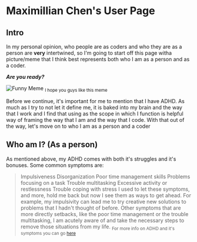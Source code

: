 # Maximillian Chen's User Page

## Intro

In my personal opinion, who people are as coders and who they are as a person are **very** intertwined, so I'm going to start off this page witha picture/meme that I think best represents both who I am as a person and as a coder.

**_Are you ready?_**

![Funny Meme](https://img.ifunny.co/images/4c14d264c128fb7895c5013d4e642b39049a4dfcfaefb9cd6478abf454432010_1.webp)
<sub>I hope you guys like this meme</sub>

Before we continue, it's important for me to mention that I have ADHD. As much as I try to not let it define me, it is baked into my brain and the way that I work and I find that using as the scope in which I function is helpful way of framing the way that I am and the way that I code. With that out of the way, let's move on to who I am as a person and a coder

## Who am I? (As a person)

As mentioned above, my ADHD comes with both it's struggles and it's bonuses. Some common symptoms are:
> Impulsiveness
> Disorganization
> Poor time management skills
> Problems focusing on a task
> Trouble multitasking
> Excessive activity or restlessness
> Trouble coping with stress
I used to let these symptoms, and more, hold me back but now I see them as ways to get ahead. For example, my impulsivity can lead me to try creative new solutions to problems that I hadn't thought of before. Other symptoms that are more directly setbacks, like the poor time management or the trouble multitasking, I am acutely aware of and take the necessary steps to remove those situations from my life. 
<sub>For more info on ADHD and it's symptoms you can go [here](https://www.mayoclinic.org/diseases-conditions/adult-adhd/symptoms-causes/syc-20350878)</sub>

